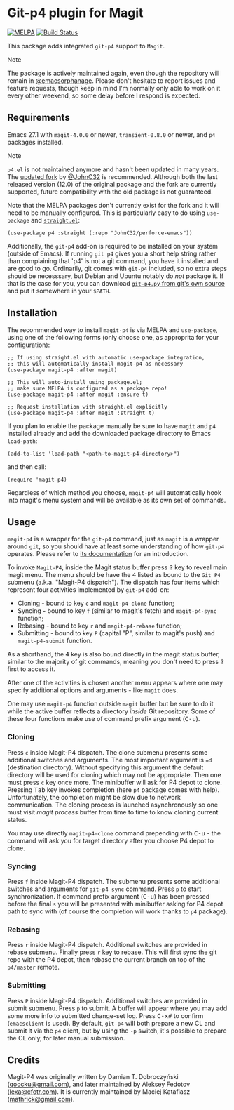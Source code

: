 # Git-p4 plugin for Magit #

[![MELPA](http://melpa.org/packages/magit-p4-badge.svg)](http://melpa.org/#/magit-p4)
[![Build Status](https://github.com/emacsorphanage/magit-p4/actions/workflows/test.yml/badge.svg)](https://travis-ci.org/lexa/magit-p4)

This package adds integrated `git-p4` support to `Magit`.

> [!NOTE]
> The package is actively maintained again, even though the repository will remain in
> [@emacsorphanage](https://github.com/emacsorphanage). Please don't hesitate to report
> issues and feature requests, though keep in mind I'm normally only able to work on it
> every other weekend, so some delay before I respond is expected.

## Requirements ##

Emacs 27.1 with `magit-4.0.0` or newer, `transient-0.8.0` or newer, and `p4` packages
installed.

> [!NOTE]
> `p4.el` is not maintained anymore and hasn't been updated in many years. The [updated
> fork](https://github.com/JohnC32/perforce-emacs) by
> [@JohnC32](https://github.com/JohnC32) is recommended. Although both the last released
> version (12.0) of the original package and the fork are currently supported, future
> compatibility with the old package is not guaranteed.
>
> Note that the MELPA packages don't currently exist for the fork and it will need to be
> manually configured. This is particularly easy to do using `use-package` and
> [`straight.el`](https://github.com/radian-software/straight.el):
>
> ```
> (use-package p4 :straight (:repo "JohnC32/perforce-emacs"))
> ```

Additionally, the `git-p4` add-on is required to be installed on your system (outside of
Emacs). If running `git p4` gives you a short help string rather than complaining that
'p4' is not a git command, you have it installed and are good to go. Ordinarily, git comes
with `git-p4` included, so no extra steps should be necesssary, but Debian and Ubuntu
notably do _not_ package it. If that is the case for you, you can download [`git-p4.py`
from git's own source](https://github.com/git/git/blob/master/git-p4.py) and put it
somewhere in your `$PATH`.

## Installation ##

The recommended way to install `magit-p4` is via MELPA and `use-package`, using one of the
following forms (only choose one, as approprita for your configuration):

```elisp
;; If using straight.el with automatic use-package integration,
;; this will automatically install magit-p4 as necessary
(use-package magit-p4 :after magit)

;; This will auto-install using package.el;
;; make sure MELPA is configured as a package repo!
(use-package magit-p4 :after magit :ensure t)

;; Request installation with straight.el explicitly
(use-package magit-p4 :after magit :straight t)
```

If you plan to enable the package manually be sure to have `magit` and `p4` installed
already and add the downloaded package directory to Emacs `load-path`:

    (add-to-list 'load-path "<path-to-magit-p4-directory>")

and then call:

    (require 'magit-p4)

Regardless of which method you choose, `magit-p4` will automatically hook into magit's
menu system and will be available as its own set of commands.

## Usage ##

`magit-p4` is a wrapper for the `git-p4` command, just as `magit` is a
wrapper around `git`, so you should have at least some understanding
of how `git-p4` operates. Please refer to [its
documentation](https://git-scm.com/docs/git-p4) for an introduction.

To invoke `Magit-P4`, inside the Magit status buffer press
<kbd>?</kbd> key to reveal main magit menu. The menu should be have
the <kbd>4</kbd> listed as bound to the `Git P4` submenu
(a.k.a. "Magit-P4 dispatch"). The dispatch has four items which
represent four activities implemented by `git-p4` add-on:

* Cloning - bound to key <kbd>`c`</kbd> and `magit-p4-clone` function;
* Syncing - bound to key <kbd>`f`</kbd> (similar to magit's fetch) and `magit-p4-sync` function;
* Rebasing - bound to key <kbd>`r`</kbd> and `magit-p4-rebase` function;
* Submitting - bound to key <kbd>`P`</kbd> (capital "P", similar to magit's push) and `magit-p4-submit` function.

As a shorthand, the <kbd>4</kbd> key is also bound directly in the magit status buffer,
similar to the majority of git commands, meaning you don't need to press <kbd>?</kbd>
first to access it.

After one of the activities is chosen another menu appears where one may specify
additional options and arguments - like `magit` does.

One may use `magit-p4` function outside `magit` buffer but be sure to do it while the
active buffer reflects a directory _inside_ Git repository. Some of these four functions
make use of command prefix argument (<kbd>C-u</kbd>).

### Cloning ###

Press <kbd>`c`</kbd> inside Magit-P4 dispatch. The clone submenu
presents some additional switches and arguments. The most important
argument is `=d` (destination directory). Without specifying this
argument the default directory will be used for cloning which may not
be appropriate. Then one must press <kbd>`c`</kbd> key once more. The
minibuffer will ask for P4 depot to clone. Pressing <kbd>Tab</kbd> key
invokes completion (here `p4` package comes with help). Unfortunately,
the completion might be slow due to network communication. The
cloning process is launched asynchronously so one must visit *magit
process* buffer from time to time to know cloning current status.

You may use directly `magit-p4-clone` command prepending with <kbd>C-u</kbd> - the command
will ask you for target directory after you choose P4 depot to clone.

### Syncing ###

Press <kbd>`f`</kbd> inside Magit-P4 dispatch. The submenu presents
some additional switches and arguments for `git-p4 sync`
command. Press <kbd>`p`</kbd> to start synchronization. If command
prefix argument (<kbd>C-u</kbd>) has been pressed before the final
<kbd>`s`</kbd> you will be presented with minibuffer asking for P4
depot path to sync with (of course the completion will work thanks to
`p4` package).

### Rebasing ###

Press <kbd>`r`</kbd> inside Magit-P4 dispatch. Additional switches are provided in rebase
submenu. Finally press <kbd>`r`</kbd> key to rebase. This will first sync the git repo
with the P4 depot, then rebase the current branch on top of the `p4/master` remote.

### Submitting ###

Press <kbd>`P`</kbd> inside Magit-P4 dispatch. Additional switches are
provided in submit submenu. Press <kbd>`p`</kbd> to submit. A buffer
will appear where you may add some more info to submitted change-set
log. Press <kbd>C-x</kbd><kbd>#</kbd> to confirm (`emacsclient` is
used). By default, `git-p4` will both prepare a new CL and submit it
via the `p4` client, but by using the `-p` switch, it's possible to
prepare the CL only, for later manual submission.

## Credits ##

Magit-P4 was originally written by Damian T. Dobroczyński (<qoocku@gmail.com>), and later
maintained by Aleksey Fedotov (<lexa@cfotr.com>). It is currently maintained by Maciej
Katafiasz (<mathrick@gmail.com>).
